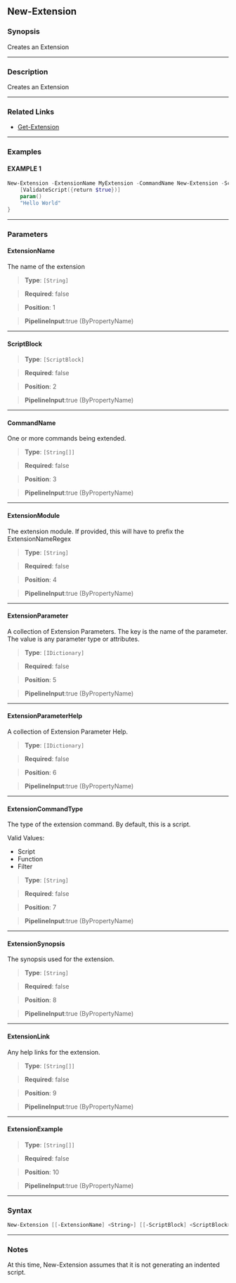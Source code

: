 New-Extension
-------------
### Synopsis
Creates an Extension

---
### Description

Creates an Extension

---
### Related Links
* [Get-Extension](Get-Extension.md)



---
### Examples
#### EXAMPLE 1
```PowerShell
New-Extension -ExtensionName MyExtension -CommandName New-Extension -ScriptBlock {
    [ValidateScript({return $true})]
    param()
    "Hello World"
}
```

---
### Parameters
#### **ExtensionName**

The name of the extension



> **Type**: ```[String]```

> **Required**: false

> **Position**: 1

> **PipelineInput**:true (ByPropertyName)



---
#### **ScriptBlock**

> **Type**: ```[ScriptBlock]```

> **Required**: false

> **Position**: 2

> **PipelineInput**:true (ByPropertyName)



---
#### **CommandName**

One or more commands being extended.



> **Type**: ```[String[]]```

> **Required**: false

> **Position**: 3

> **PipelineInput**:true (ByPropertyName)



---
#### **ExtensionModule**

The extension module.  If provided, this will have to prefix the ExtensionNameRegex



> **Type**: ```[String]```

> **Required**: false

> **Position**: 4

> **PipelineInput**:true (ByPropertyName)



---
#### **ExtensionParameter**

A collection of Extension Parameters.
The key is the name of the parameter.  The value is any parameter type or attributes.



> **Type**: ```[IDictionary]```

> **Required**: false

> **Position**: 5

> **PipelineInput**:true (ByPropertyName)



---
#### **ExtensionParameterHelp**

A collection of Extension Parameter Help.



> **Type**: ```[IDictionary]```

> **Required**: false

> **Position**: 6

> **PipelineInput**:true (ByPropertyName)



---
#### **ExtensionCommandType**

The type of the extension command.  By default, this is a script.



Valid Values:

* Script
* Function
* Filter



> **Type**: ```[String]```

> **Required**: false

> **Position**: 7

> **PipelineInput**:true (ByPropertyName)



---
#### **ExtensionSynopsis**

The synopsis used for the extension.



> **Type**: ```[String]```

> **Required**: false

> **Position**: 8

> **PipelineInput**:true (ByPropertyName)



---
#### **ExtensionLink**

Any help links for the extension.



> **Type**: ```[String[]]```

> **Required**: false

> **Position**: 9

> **PipelineInput**:true (ByPropertyName)



---
#### **ExtensionExample**

> **Type**: ```[String[]]```

> **Required**: false

> **Position**: 10

> **PipelineInput**:true (ByPropertyName)



---
### Syntax
```PowerShell
New-Extension [[-ExtensionName] <String>] [[-ScriptBlock] <ScriptBlock>] [[-CommandName] <String[]>] [[-ExtensionModule] <String>] [[-ExtensionParameter] <IDictionary>] [[-ExtensionParameterHelp] <IDictionary>] [[-ExtensionCommandType] <String>] [[-ExtensionSynopsis] <String>] [[-ExtensionLink] <String[]>] [[-ExtensionExample] <String[]>] [<CommonParameters>]
```
---
### Notes
At this time, New-Extension assumes that it is not generating an indented script.
